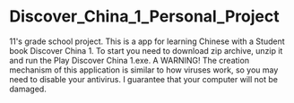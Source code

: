 # Discover_China_1_Personal_Project

11's grade school project.
This is a app for learning Chinese with a Student book Discover China 1. To start you need to download zip archive, unzip it and run the Play Discover China 1.exe.
A WARNING! The creation mechanism of this application is similar to how viruses work, so you may need to disable your antivirus. I guarantee that your computer will not be damaged.
